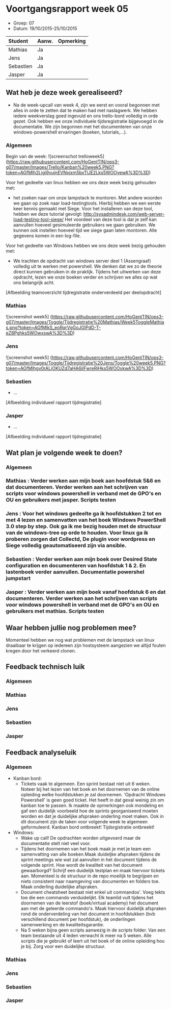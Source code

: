 # Voortgangsrapport week 05

* Groep: 07
* Datum: 19/10/2015-25/10/2015

| Student  | Aanw. | Opmerking |
| :---     | :---  | :---      |
| Mathias  |  Ja   |           |
| Jens     |  Ja   |           |
| Sebastien|  Ja   |           |
| Jasper   |  Ja   |           |



## Wat heb je deze week gerealiseerd?
- Na de week-upcall van week 4, zijn we eerst en vooral begonnen met alles in orde te zetten dat te maken had met naslagwerk. We hebben iedere weekverslag goed ingevuld en ons trello-bord volledig in orde gezet. 
Ook hebben we onze individuele tijdsregistratie bijgevoegd in de documentatie. We zijn begonnen met het documenteren van onze windows-powershell ervaringen (boeken, tutorials,...).
### Algemeen

Begin van de week:
![screenschot trelloweek5] (https://raw.githubusercontent.com/HoGentTIN/ops3-g07/master/Images/Trello/Kanban%20week5.PNG?token=AGfMlh2Ljgi9vujnEVNxjxm5bxTlJE2Lks5WOOyewA%3D%3D)

Voor het gedeelte van linux  hebben we ons deze week bezig gehouden met: 
- het zoeken naar om onze lampstack te montoren. Met andere woorden we gaan op zoek naar load-testingtools.
Hierbij hebben we een eerste keer kennis gemaakt met Siege. Voor het installeren van deze tool, hebben we deze tutorial gevolgt:
http://sysadmindesk.com/web-server-load-testing-tool-siege/
Het voordeel van deze tool is dat je zelf kan aanvullen hoeveel gesimuleerde gebruikers we gaan gebruiken. We kunnen ook instellen hoeveel tijd we siege gaan laten montoren.
Alle gegevens komen in een log-file.

Voor het gedeelte van Windows hebben we ons deze week bezig gehouden met:
- We trachten de opdracht van windows server deel 1 (Assengraaf) volledig uit te werken met powershell. We denken dat we zo de theorie direct kunnen gebruiken in de praktijk.
Tijdens het uitwerken van deze opdracht, lezen we onze boeken verder en schrijven we alles op wat ons belangrijk acht.



[Afbeelding teamoverzicht tijdregistratie onderverdeeld per deelopdracht]

### Mathias

![screenshot week5] (https://raw.githubusercontent.com/HoGentTIN/ops3-g07/master/Images/Toggle/Tijdregistratie%20Mathias/Week5ToggleMathias.png?token=AGfMlkS_eoRqrVgGoJGIPdD-T-eZ8Pghks5WOwxswA%3D%3D)

### Jens

![screenshot week5] (https://raw.githubusercontent.com/HoGentTIN/ops3-g07/master/Images/Toggle/Tijdregistratie%20Jens/Toggle%20week5.PNG?token=AGfMlhgv0rALjOKUZd7aHA6iIFwreRjHks5WOOxkwA%3D%3D)

### Sebastien
* ...

[Afbeelding individueel rapport tijdregistratie]

### Jasper

* ...

[Afbeelding individueel rapport tijdregistratie]

## Wat plan je volgende week te doen?

### Algemeen
### Mathias : Verder werken aan mijn boek aan hoofdstuk 5&6 en dat documenteren. Verder werken aan het schrijven van scripts voor windows powershell in verband met de GPO's en OU en gebruikers met jasper. Scripts testen
### Jens : Voor het windows gedeelte ga ik hoofdstukken 2 tot en met 4 lezen en samenvatten van het boek Windows PowerShell 3.0 step by step. Ook ga ik me bezig houden met de structuur van de windows-tree op orde te houden. Voor linux ga ik proberen zorgen dat Collectd, De plugin voor wordpress en Siege volledig geautomatiseerd zijn via ansible. 
### Sebastien : Verder werken aan mijn boek over Desired State configuration en documenteren van hoofdstuk 1 & 2. En lastenboek verder aanvullen. Documentatie powershel jumpstart
### Jasper : Verder werken aan mijn boek vanaf hoofdstuk 6 en dat documenteren. Verder werken aan het schrijven van scripts voor windows powershell in verband met de GPO's en OU en gebruikers met mathias. Scripts testen

## Waar hebben jullie nog problemen mee?

Momenteel hebben we nog wat problemen met de lampstack van linux draaibaar te krijgen op iedereen zijn hostsysteem aangezien we altijd fouten kregen door het verkeerd clonen.

## Feedback technisch luik

### Algemeen

### Mathias
### Jens
### Sebastien
### Jasper

## Feedback analyseluik

### Algemeen
* Kanban bord:
    * Tickets vaak te algemeen. Een sprint bestaat niet uit 6 weken. Noteer bij het lezen van het boek en het doornemen van de online opleiding welke hoofdstukken je zal doornemen. 'Opdracht Windows Powershell' is geen goed ticket. Het heeft in dat geval weinig zin om kanban toe te passen. Ik maakte de opmerkingen ook mondeling en gaf een duidelijk voorbeeld hoe de sprints georganiseerd moeten worden en dat je duidelijke afspraken onderling moet maken. Ook in dit document zijn de taken voor volgende week te algemeen geformuleerd. Kanban bord ontbreekt! Tijdsrgistratie ontbreekt!
* Windows:
    * Wake up call! De opdrachten worden uitgevoerd maar de documentatie stelt niet veel voor.  
    * Tijdens het doornemen van het boek maak je met je team een samenvatting van alle boeken.Maak duideljke afspraken tijdens de sprint meetings wie wat zal aanvullen in het document tijdens de volgende sprint. Hoe wordt de kwaliteit van het document gewaarborgd? Schrijf een duidelijk testplan en maak hiervoor tickets aan. Momenteel is de structuur in de repo moeilijk te begrijpen en niets consistent naar naamgeving van documenten en folders toe. Maak onderling duidelijke afspraken.
    * Document cheatsheet bestaat niet enkel uit commandos'. Voeg tekts toe die een commando verduidelijkt. Elk teamlid vult tijdens het doornemen van de leerstof (boek/virtual academy) het document aan met de geleerde commando's. Maak hiervoor duidelijk afspraken rond de onderverdeling van het document in hoofdstukken (bvb verschillend document per hoofdstuk), de onderlingen samenwerking en de kwaliteitsgarantie.
    * Na 5 weken bijna geen scripts aanwezig in de scripts folder. Van een team bestaande uit 4 leden verwacht ik meer na 5 weken. Alle scripts die je gebruikt of leert uit het boek of de online opleiding hou je bij. Zorg voor een duidelijke structuur.
### Mathias
### Jens
### Sebastien
### Jasper

